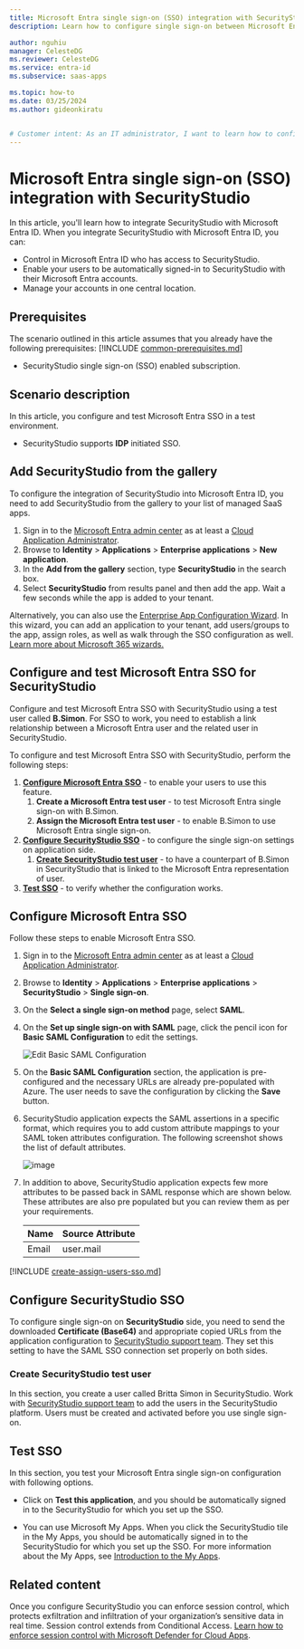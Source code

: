 ```yaml
---
title: Microsoft Entra single sign-on (SSO) integration with SecurityStudio
description: Learn how to configure single sign-on between Microsoft Entra ID and SecurityStudio.

author: nguhiu
manager: CelesteDG
ms.reviewer: CelesteDG
ms.service: entra-id
ms.subservice: saas-apps

ms.topic: how-to
ms.date: 03/25/2024
ms.author: gideonkiratu


# Customer intent: As an IT administrator, I want to learn how to configure single sign-on between Microsoft Entra ID and SecurityStudio so that I can control who has access to SecurityStudio, enable automatic sign-in with Microsoft Entra accounts, and manage my accounts in one central location.
---
```


# Microsoft Entra single sign-on (SSO) integration with SecurityStudio

In this article,  you'll learn how to integrate SecurityStudio with Microsoft Entra ID. When you integrate SecurityStudio with Microsoft Entra ID, you can:

* Control in Microsoft Entra ID who has access to SecurityStudio.
* Enable your users to be automatically signed-in to SecurityStudio with their Microsoft Entra accounts.
* Manage your accounts in one central location.

## Prerequisites
The scenario outlined in this article assumes that you already have the following prerequisites:
[!INCLUDE [common-prerequisites.md](~/identity/saas-apps/includes/common-prerequisites.md)]
* SecurityStudio single sign-on (SSO) enabled subscription.

## Scenario description

In this article,  you configure and test Microsoft Entra SSO in a test environment.

* SecurityStudio supports **IDP** initiated SSO.

## Add SecurityStudio from the gallery

To configure the integration of SecurityStudio into Microsoft Entra ID, you need to add SecurityStudio from the gallery to your list of managed SaaS apps.

1. Sign in to the [Microsoft Entra admin center](https://entra.microsoft.com) as at least a [Cloud Application Administrator](~/identity/role-based-access-control/permissions-reference.md#cloud-application-administrator).
1. Browse to **Identity** > **Applications** > **Enterprise applications** > **New application**.
1. In the **Add from the gallery** section, type **SecurityStudio** in the search box.
1. Select **SecurityStudio** from results panel and then add the app. Wait a few seconds while the app is added to your tenant.

 Alternatively, you can also use the [Enterprise App Configuration Wizard](https://portal.office.com/AdminPortal/home?Q=Docs#/azureadappintegration). In this wizard, you can add an application to your tenant, add users/groups to the app, assign roles, as well as walk through the SSO configuration as well. [Learn more about Microsoft 365 wizards.](/microsoft-365/admin/misc/azure-ad-setup-guides)

<a name='configure-and-test-azure-ad-sso-for-securitystudio'></a>

## Configure and test Microsoft Entra SSO for SecurityStudio

Configure and test Microsoft Entra SSO with SecurityStudio using a test user called **B.Simon**. For SSO to work, you need to establish a link relationship between a Microsoft Entra user and the related user in SecurityStudio.

To configure and test Microsoft Entra SSO with SecurityStudio, perform the following steps:

1. **[Configure Microsoft Entra SSO](#configure-azure-ad-sso)** - to enable your users to use this feature.
    1. **Create a Microsoft Entra test user** - to test Microsoft Entra single sign-on with B.Simon.
    1. **Assign the Microsoft Entra test user** - to enable B.Simon to use Microsoft Entra single sign-on.
1. **[Configure SecurityStudio SSO](#configure-securitystudio-sso)** - to configure the single sign-on settings on application side.
    1. **[Create SecurityStudio test user](#create-securitystudio-test-user)** - to have a counterpart of B.Simon in SecurityStudio that is linked to the Microsoft Entra representation of user.
1. **[Test SSO](#test-sso)** - to verify whether the configuration works.

<a name='configure-azure-ad-sso'></a>

## Configure Microsoft Entra SSO

Follow these steps to enable Microsoft Entra SSO.

1. Sign in to the [Microsoft Entra admin center](https://entra.microsoft.com) as at least a [Cloud Application Administrator](~/identity/role-based-access-control/permissions-reference.md#cloud-application-administrator).
1. Browse to **Identity** > **Applications** > **Enterprise applications** > **SecurityStudio** > **Single sign-on**.
1. On the **Select a single sign-on method** page, select **SAML**.
1. On the **Set up single sign-on with SAML** page, click the pencil icon for **Basic SAML Configuration** to edit the settings.

   ![Edit Basic SAML Configuration](common/edit-urls.png)

1. On the **Basic SAML Configuration** section, the application is pre-configured and the necessary URLs are already pre-populated with Azure. The user needs to save the configuration by clicking the **Save** button.

1. SecurityStudio application expects the SAML assertions in a specific format, which requires you to add custom attribute mappings to your SAML token attributes configuration. The following screenshot shows the list of default attributes.

	![image](common/default-attributes.png)

1. In addition to above, SecurityStudio application expects few more attributes to be passed back in SAML response which are shown below. These attributes are also pre populated but you can review them as per your requirements.
	
	| Name | Source Attribute|
	| ---------------| --------- |
	| Email | user.mail |
	
<a name='create-an-azure-ad-test-user'></a>

[!INCLUDE [create-assign-users-sso.md](~/identity/saas-apps/includes/create-assign-users-sso.md)]

## Configure SecurityStudio SSO

To configure single sign-on on **SecurityStudio** side, you need to send the downloaded **Certificate (Base64)** and appropriate copied URLs from the application configuration to [SecurityStudio support team](mailto:support@securitystudio.com). They set this setting to have the SAML SSO connection set properly on both sides.

### Create SecurityStudio test user

In this section, you create a user called Britta Simon in SecurityStudio. Work with [SecurityStudio support team](mailto:support@securitystudio.com) to add the users in the SecurityStudio platform. Users must be created and activated before you use single sign-on.

## Test SSO 

In this section, you test your Microsoft Entra single sign-on configuration with following options.

* Click on **Test this application**, and you should be automatically signed in to the SecurityStudio for which you set up the SSO.

* You can use Microsoft My Apps. When you click the SecurityStudio tile in the My Apps, you should be automatically signed in to the SecurityStudio for which you set up the SSO. For more information about the My Apps, see [Introduction to the My Apps](https://support.microsoft.com/account-billing/sign-in-and-start-apps-from-the-my-apps-portal-2f3b1bae-0e5a-4a86-a33e-876fbd2a4510).

## Related content

Once you configure SecurityStudio you can enforce session control, which protects exfiltration and infiltration of your organization’s sensitive data in real time. Session control extends from Conditional Access. [Learn how to enforce session control with Microsoft Defender for Cloud Apps](/cloud-app-security/proxy-deployment-any-app).
